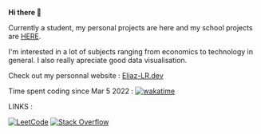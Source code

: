 **Hi there 👋** 

Currently a student, my personal projects are here and my school projects are [HERE](https://github.com/EliazLR-WorknStudies).

I'm interested in a lot of subjects ranging from economics to technology in general. I also really apreciate good data visualisation.

Check out my personnal website : [Eliaz-LR.dev](https://eliaz-lr.dev/)


Time spent coding since Mar 5 2022 : [![wakatime](https://wakatime.com/badge/user/daf0cfff-7431-487e-b036-5476747df82f.svg)](https://wakatime.com/@daf0cfff-7431-487e-b036-5476747df82f)

LINKS : 

[![LeetCode](https://img.shields.io/badge/LeetCode-000000?style=flat&logo=LeetCode&logoColor=#d16c06)](https://leetcode.com/Eliaz-LR/)
[![Stack Overflow](https://img.shields.io/badge/-Stackoverflow-FE7A16?style=flat&logo=stack-overflow&logoColor=white)](https://stackoverflow.com/users/14491660/eliaz)

